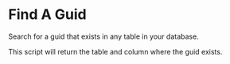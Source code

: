 # Find A Guid
Search for a guid that exists in any table in your database.

This script will return the table and column where the guid exists.

